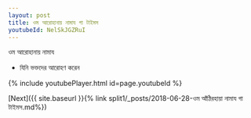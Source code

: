 ```yaml
---
layout: post
title: ওম আরোহানায় নামায গা টাইমস
youtubeId: NelSkJGZRuI
---
```

 
 
 ওম আরোহানায় নামায  
 
 -  যিনি ভক্তদের আরোহণ করেন 
 
  
 
  
 
 
 
 
 
 


{% include youtubePlayer.html id=page.youtubeId %}
 
[Next]({{ site.baseurl }}{% link  split1/_posts/2018-06-28-ওম আঁঠিরহায়া নামায গা টাইমস.md%})
 
